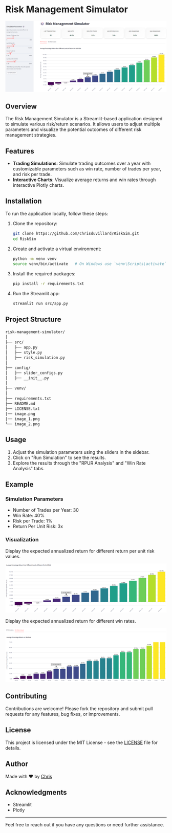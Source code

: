 
# Risk Management Simulator

![App Image](./image.png)

## Overview

The Risk Management Simulator is a Streamlit-based application designed to simulate various risk/return scenarios. It allows users to adjust multiple parameters and visualize the potential outcomes of different risk management strategies.


## Features

- **Trading Simulations**: Simulate trading outcomes over a year with customizable parameters such as win rate, number of trades per year, and risk per trade.
- **Interactive Charts**: Visualize average returns and win rates through interactive Plotly charts.

## Installation

To run the application locally, follow these steps:

1. Clone the repository:
   ```sh
   git clone https://github.com/chrisduvillard/RiskSim.git
   cd RiskSim
   ```

2. Create and activate a virtual environment:
   ```sh
   python -m venv venv
   source venv/bin/activate   # On Windows use `venv\Scripts\activate`
   ```

3. Install the required packages:
   ```sh
   pip install -r requirements.txt
   ```

4. Run the Streamlit app:
   ```sh
   streamlit run src/app.py
   ```

## Project Structure

```
risk-management-simulator/
│
├── src/
│   ├── app.py
│   ├── style.py
│   ├── risk_simulation.py
│
├── config/
│   ├── slider_configs.py
│   ├── __init__.py
│
├── venv/
│
├── requirements.txt
├── README.md
├── LICENSE.txt
|── image.png
|── image_1.png
└── image_2.png
```

## Usage

1. Adjust the simulation parameters using the sliders in the sidebar.
2. Click on "Run Simulation" to see the results.
3. Explore the results through the "RPUR Analysis" and "Win Rate Analysis" tabs.

## Example

### Simulation Parameters
- Number of Trades per Year: 30
- Win Rate: 40%
- Risk per Trade: 1%
- Return Per Unit Risk: 3x

### Visualization

Display the expected annualized return for different return per unit risk values.

![App Image](./image_1.png)

Display the expected annualized return for different win rates.

![App Image](./image_2.png)


## Contributing

Contributions are welcome! Please fork the repository and submit pull requests for any features, bug fixes, or improvements.

## License

This project is licensed under the MIT License - see the [LICENSE](LICENSE.txt) file for details.

## Author

Made with ❤️ by [Chris](https://github.com/chrisduvillard)

## Acknowledgments

- Streamlit
- Plotly

---

Feel free to reach out if you have any questions or need further assistance.
